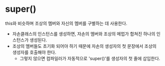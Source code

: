 # super()
this와 비슷하며 조상의 멤버와 자신의 멤버를 구별하는 데 사용한다.

- 자손클래스의 인스턴스를 생성하면, 자손의 멤버와 조상의 메멉가 합쳐진 하나의 인스턴스가 생성된다.
- 조상의 멤버들도 초기화 되어야 하기 때문에 자손의 생성자의 첫 문장에서 조상의 생성자를 호출해야 한다.
	- 그렇지 않으면 컴파일러가 자동적으로 'super()'를 생성자의 첫 줄에 삽입한다.
